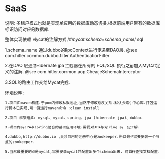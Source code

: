 # SaaS  

说明:
  多租户模式也就是实现单应用的数据库动态切换.根据前端用户带有的数据库标识访问对应的数据库. 
  
  整体实现依赖 Mycat的注解方式 /*#mycat:schema=schema_name*/ sql
 
 1.schema_name 通过dubbo的RpcContext进行传递至DAO层.   @see  com.hitler.common.dubbo.filter.AuthenticationFilter
 
 2.在DAO 层通过Hibernate jpa 拦截器在所有的 HQL/SQL 执行之前加入MyCat定义的注解.  @see com.hitler.common.aop.CheageSchemaInterceptor
 
 3.SQL的路由工作交给Mycat完成.


环境说明:
	
	1.项目由maven构建.于pom内修改私服地址,当然不修改也没关系.默认会索引中心库.打包运行脚本已实现,可一键运行maven命令 :clean install
	
 	2.项目 框架组成: mysql、mycat、spring、jpa (hibernate jpa)、dubbo.
	
	3.项目内有JPA与spring结合的基础应用环境.需要对JPA与spring 有一定了解.
	
	4.dubbo,http://dubbo.io ,此项目用的注册中心是zookeeper.所以最少需要安装一个节点的zookeeper.
	
	5.当然最重要的点是mycat,需要安装mycat并配置出多个schema出来. 可自行查找文档配置. 
 
 
